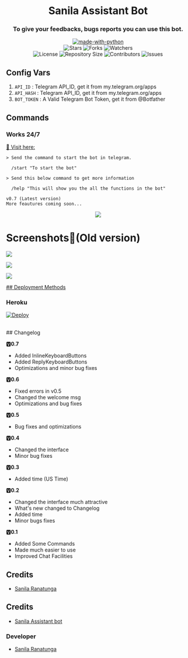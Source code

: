 
<h1 align= center>Sanila Assistant Bot </h1>
<h3 align = center>To give your feedbacks, bugs reports you can use this bot.</h3>
<p align="center">
<a href="https://python.org"><img src="http://forthebadge.com/images/badges/made-with-python.svg" alt="made-with-python"></a>
<br>
    <img src="https://img.shields.io/github/stars/sanila2007/Sanila-Ranatunga-Assistant-Bot?style=for-the-badge" alt="Stars">
    <img src="https://img.shields.io/github/forks/sanila2007/Sanila-Ranatunga-Assistant-Bot?style=for-the-badge" alt="Forks">
    <img src="https://img.shields.io/github/watchers/sanila2007/Sanila-Ranatunga-Assistant-Bot?style=for-the-badge" alt="Watchers"> 
<br>
    <img src="https://img.shields.io/github/license/sanila2007/Sanila-Ranatunga-Assistant-Bot?style=for-the-badge" alt="License">
    <img src="https://img.shields.io/github/repo-size/sanila2007/Sanila-Ranatunga-Assistant-Bot?style=for-the-badge" alt="Repository Size">
    <img src="https://img.shields.io/github/contributors/sanila2007/Sanila-Ranatunga-Assistant-Bot?style=for-the-badge" alt="Contributors">
    <img src="https://img.shields.io/github/issues/sanila2007/Sanila-Ranatunga-Assistant-Bot?style=for-the-badge" alt="Issues">
</p>  

## Config Vars
1. `API_ID` : Telegram API_ID, get it from my.telegram.org/apps
2. `API_HASH` : Telegram API_ID, get it from my.telegram.org/apps
3. `BOT_TOKEN` : A Valid Telegram Bot Token, get it from @Botfather

## Commands
### Works 24/7

[💖 Visit here: ](https://t.me/sanilaassistant_bot)

```
> Send the command to start the bot in telegram.

  /start "To start the bot"

```
```
> Send this below command to get more information

  /help "This will show you the all the functions in the bot"
```
```
v0.7 (Latest version)
More feautures coming soon...
```
<p align="center">
<img src="https://telegra.ph/file/ad47e2b8735f8812359d9.jpg">
<p>
 
<h1>Screenshots📸(Old version)</h1>

<p align="left">
  <img src="https://telegra.ph/file/7f57e9fc2cc1200c217fc.jpg"><br>
  
<p align="left">
  <img src="https://telegra.ph/file/6a8460fa50e3c5b0e8c6c.jpg"><br>
  
<p align="left">
  <img src="https://telegra.ph/file/80708e4d1eab1e317005d.jpg"><br>
   

  
<ins>## Deployment Methods</ins>

### Heroku

[![Deploy](https://www.herokucdn.com/deploy/button.svg)](https://heroku.com/deploy?template=https://github.com/sanila2007/Sanila-Ranatunga-Assistant-Bot)
    
 
<br>
## Changelog

🆅<b>0.7</b>

 - Added InlineKeyboardButtons
 - Added ReplyKeyboardButtons
 - Optimizations and minor bug fixes

🆅<b>0.6</b>

 - Fixed errors in v0.5
 - Changed the welcome msg
 - Optimizations and bug fixes 
 
🆅<b>0.5</b>
 
 - Bug fixes and optimizations
 
🆅<b>0.4</b>

 - Changed the interface
 - Minor bug fixes
 
🆅<B>0.3</b>

 - Added time (US Time)
 
🆅<b>0.2</b>

 - Changed the interface much attractive
 - What's new changed to Changelog
 - Added time
 - Minor bugs fixes

🆅<b>0.1</b>

 - Added Some Commands
 - Made much easier to use
 - Improved Chat Facilities



## Credits
- [Sanila Ranatunga](https://github.com/sanila2007)


## Credits
- [Sanila Assistant bot](https://t.me/sanilaassistant_bot)


### Developer
- [Sanila Ranatunga](https://t.me/SanilaRanatunga)
  

